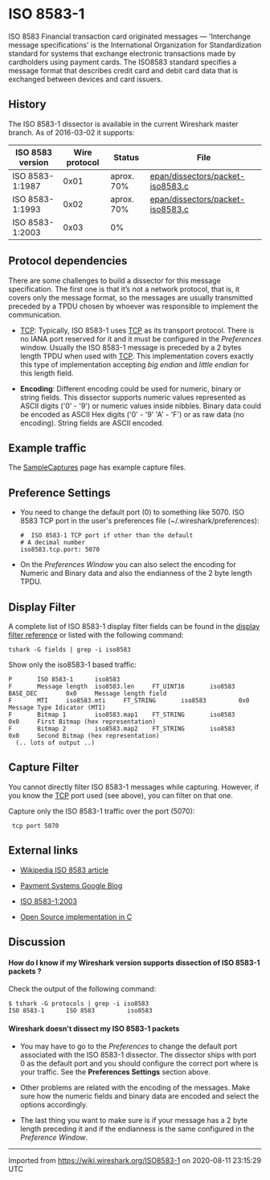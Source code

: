 # ISO 8583-1

ISO 8583 Financial transaction card originated messages — 'Interchange message specifications' is the International Organization for Standardization standard for systems that exchange electronic transactions made by cardholders using payment cards. The ISO8583 standard specifies a message format that describes credit card and debit card data that is exchanged between devices and card issuers.

## History

The ISO 8583-1 dissector is available in the current Wireshark master branch. As of 2016-03-02 it supports:

| ISO 8583 version | Wire protocol | Status     | File                                                                                                                      |
| ---------------- | ------------- | ---------- | ------------------------------------------------------------------------------------------------------------------------- |
| ISO 8583-1:1987  | 0x01          | aprox. 70% | [epan/dissectors/packet-iso8583.c](https://gitlab.com/wireshark/wireshark/-/blob/master/epan/dissectors/packet-iso8583.c) |
| ISO 8583-1:1993  | 0x02          | aprox. 70% | [epan/dissectors/packet-iso8583.c](https://gitlab.com/wireshark/wireshark/-/blob/master/epan/dissectors/packet-iso8583.c) |
| ISO 8583-1:2003  | 0x03          | 0%         |                                                                                                                           |

## Protocol dependencies

There are some challenges to build a dissector for this message specification. The first one is that it’s not a network protocol, that is, it covers only the message format, so the messages are usually transmitted preceded by a TPDU chosen by whoever was responsible to implement the communication.

  - [TCP](/TCP): Typically, ISO 8583-1 uses [TCP](/TCP) as its transport protocol. There is no IANA port reserved for it and it must be configured in the *Preferences* window. Usually the ISO 8583-1 message is preceded by a 2 bytes length TPDU when used with [TCP](/TCP). This implementation covers exactly this type of implementation accepting *big endian* and *little endian* for this length field.

  - **Encoding**: Different encoding could be used for numeric, binary or string fields. This dissector supports numeric values represented as ASCII digits ('0' - '9') or numeric values inside nibbles. Binary data could be encoded as ASCII Hex digits ('0' - '9' 'A' - 'F') or as raw data (no encoding). String fields are ASCII encoded.

## Example traffic

The [SampleCaptures](/SampleCaptures) page has example capture files.

## Preference Settings

  - You need to change the default port (0) to something like 5070. ISO 8583 TCP port in the user's preferences file (\~/.wireshark/preferences):
    
        #  ISO 8583-1 TCP port if other than the default
        # A decimal number
        iso8583.tcp.port: 5070

  - On the *Preferences Window* you can also select the encoding for Numeric and Binary data and also the endianness of the 2 byte length TPDU.

## Display Filter

A complete list of ISO 8583-1 display filter fields can be found in the [display filter reference](https://www.wireshark.org/docs/dfref/#section_o) or listed with the following command:

    tshark -G fields | grep -i iso8583

Show only the iso8583-1 based traffic:

    P       ISO 8583-1      iso8583
    F       Message length  iso8583.len     FT_UINT16       iso8583 BASE_DEC        0x0     Message length field
    F       MTI     iso8583.mti     FT_STRING       iso8583         0x0     Message Type Idicator (MTI)
    F       Bitmap 1        iso8583.map1    FT_STRING       iso8583         0x0     First Bitmap (hex representation)
    F       Bitmap 2        iso8583.map2    FT_STRING       iso8583         0x0     Second Bitmap (hex representation)
      (.. lots of output ..)

## Capture Filter

You cannot directly filter ISO 8583-1 messages while capturing. However, if you know the [TCP](/TCP) port used (see above), you can filter on that one.

Capture only the ISO 8583-1 traffic over the port (5070):

``` 
 tcp port 5070 
```

## External links

  - [Wikipedia ISO 8583 article](https://en.wikipedia.org/wiki/ISO_8583)

  - [Payment Systems Google Blog](https://sites.google.com/site/paymentsystemsblog/iso8583-financial-transaction-message-format)

  - [ISO 8583-1:2003](https://www.iso.org/obp/ui/#iso:std:iso:8583:-3:ed-2:v1:en)

  - [Open Source implementation in C](http://www.oscarsanderson.com/iso-8583/)

## Discussion

#### How do I know if my Wireshark version supports dissection of ISO 8583-1 packets ?

Check the output of the following command:

    $ tshark -G protocols | grep -i iso8583
    ISO 8583-1      ISO 8583         iso8583

#### Wireshark doesn't dissect my ISO 8583-1 packets

  - You may have to go to the *Preferences* to change the default port associated with the ISO 8583-1 dissector. The dissector ships with port 0 as the default port and you should configure the correct port where is your traffic. See the **Preferences Settings** section above.

  - Other problems are related with the encoding of the messages. Make sure how the numeric fields and binary data are encoded and select the options accordingly.

  - The last thing you want to make sure is if your message has a 2 byte length preceding it and if the endianness is the same configured in the *Preference Window*.

---

Imported from https://wiki.wireshark.org/ISO8583-1 on 2020-08-11 23:15:29 UTC
